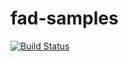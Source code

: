 # fad-samples
[![Build Status](https://dev.azure.com/farahmandian/FAD/_apis/build/status/github%20pipeline?branchName=main)](https://dev.azure.com/farahmandian/FAD/_build/latest?definitionId=62&branchName=main)


